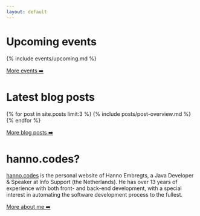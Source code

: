 ```yaml
---
layout: default
---
```


# Upcoming events

{% include events/upcoming.md %}

[More events ➡️](/events)

# Latest blog posts

{% for post in site.posts limit:3 %}
{% include posts/post-overview.md %}
{% endfor %}

[More blog posts ➡️](/blog)

# hanno.codes?

[hanno.codes](https://hanno.codes) is the personal website of Hanno Embregts, a Java Developer & Speaker at Info Support (the Netherlands). He has over 13 years of experience with both front- and back-end development, with a special interest in automating the software development process to the fullest.

[More about me ➡️](/bio)


